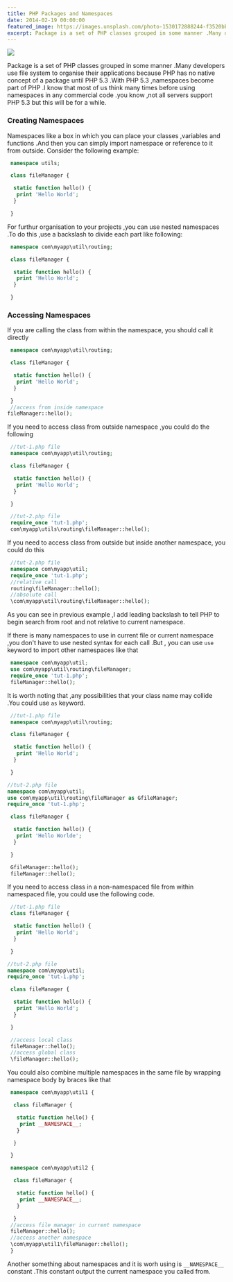 ```yaml
---
title: PHP Packages and Namespaces
date: 2014-02-19 00:00:00
featured_image: https://images.unsplash.com/photo-1530172888244-f3520bbeaa55
excerpt: Package is a set of PHP classes grouped in some manner .Many developers use file system to organise their applications because PHP has no native concept of a package until PHP 5.3 .With PHP 5.3 ,namespaces become part of PHP .I know that most of us think many times before using namespaces in any commercial code .you know ,not all servers support PHP 5.3 but this will be for a while.
---
```


![](https://images.unsplash.com/photo-1530172888244-f3520bbeaa55)

Package is a set of PHP classes grouped in some manner .Many developers use file system to organise their applications because PHP has no native concept of a package until PHP 5.3 .With PHP 5.3 ,namespaces become part of PHP .I know that most of us think many times before using namespaces in any commercial code .you know ,not all servers support PHP 5.3 but this will be for a while.

### Creating Namespaces

Namespaces like a box in which you can place your classes ,variables and functions .And then you can simply import namespace or reference to it from outside. Consider the following example:

```php
 namespace utils;

 class fileManager {

  static function hello() {
   print 'Hello World';
  }

 }
```

For furthur organisation to your projects ,you can use nested namespaces .To do this ,use a backslash to divide each part like following:

```php
 namespace com\myapp\util\routing;

 class fileManager {

  static function hello() {
   print 'Hello World';
  }

 }
```

### Accessing Namespaces

If you are calling the class from within the namespace, you should call it directly

```php
 namespace com\myapp\util\routing;

 class fileManager {

  static function hello() {
   print 'Hello World';
  }

 }
 //access from inside namespace
fileManager::hello();
```

If you need to access class from outside namespace ,you could do the following

```php
 //tut-1.php file
 namespace com\myapp\util\routing;

 class fileManager {

  static function hello() {
   print 'Hello World';
  }

 }

 //tut-2.php file
 require_once 'tut-1.php';
 com\myapp\utils\routing\fileManager::hello();
```

If you need to access class from outside but inside another namespace, you could do this

```php
 //tut-2.php file
 namespace com\myapp\util;
 require_once 'tut-1.php';
 //relative call
 routing\fileManager::hello();
 //absolute call
 \com\myapp\util\routing\fileManager::hello();
```

As you can see in previous example ,I add leading backslash to tell PHP to begin search from root and not relative to current namespace.

If there is many namespaces to use in current file or current namespace ,you don't have to use nested syntax for each call .But , you can use `use` keyword to import other namespaces like that

```php
 namespace com\myapp\util;
 use com\myapp\util\routing\fileManager;
 require_once 'tut-1.php';
 fileManager::hello();
```

It is worth noting that ,any possibilities that your class name may collide .You could use `as` keyword.

```php
 //tut-1.php file
 namespace com\myapp\util\routing;

 class fileManager {

  static function hello() {
   print 'Hello World';
  }

 }

//tut-2.php file
namespace com\myapp\util;
use com\myapp\util\routing\fileManager as GfileManager;
require_once 'tut-1.php';

 class fileManager {

  static function hello() {
   print 'Hello Worlde';
  }

 }

 GfileManager::hello();
 fileManager::hello();
```

If you need to access class in a non-namespaced file from within namespaced file, you could use the following code.

```php
 //tut-1.php file
 class fileManager {

  static function hello() {
   print 'Hello World';
  }

 }

//tut-2.php file
namespace com\myapp\util;
require_once 'tut-1.php';

 class fileManager {

  static function hello() {
   print 'Hello World';
  }

 }

 //access local class
 fileManager::hello();
 //access global class
 \fileManager::hello();
```

You could also combine multiple namespaces in the same file by wrapping namespace body by braces like that

```php
 namespace com\myapp\util1 {

  class fileManager {

   static function hello() {
    print __NAMESPACE__;
   }

  }

 }

 namespace com\myapp\util2 {

  class fileManager {

   static function hello() {
    print __NAMESPACE__;
   }

  }
 //access file manager in current namespace
 fileManager::hello();
 //access another namespace
 \com\myapp\util1\fileManager::hello();
 }
```

Another something about namespaces and it is worh using is `__NAMESPACE__` constant .This constant output the current namespace you called from.

